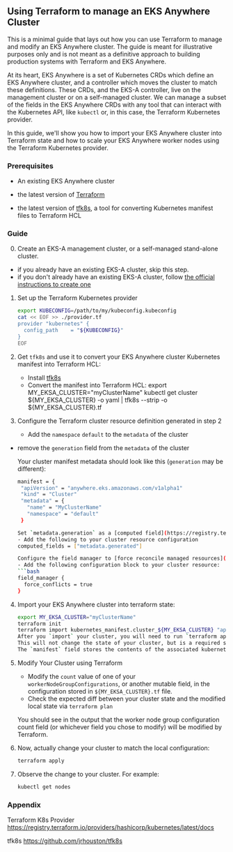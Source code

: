 ## Using Terraform to manage an EKS Anywhere Cluster
This is a minimal guide that lays out how you can use Terraform to manage and modify an EKS Anywhere cluster. The guide is meant for illustrative purposes only and is not meant as a definitive approach to building production systems with Terraform and EKS Anywhere.

At its heart, EKS Anywhere is a set of Kubernetes CRDs which define an EKS Anywhere cluster, 
and a controller which moves the cluster to match these definitions. 
These CRDs, and the EKS-A controller, live on the management cluster or
on a self-managed cluster.
We can manage a subset of the fields in the EKS Anywhere CRDs with any tool that can interact with the Kubernetes API, like `kubectl` or, in this case, the Terraform Kubernetes provider.

In this guide, we'll show you how to import your EKS Anywhere cluster into Terraform state and 
how to scale your EKS Anywhere worker nodes using the Terraform Kubernetes provider.

### Prerequisites
- An existing EKS Anywhere cluster

- the latest version of [Terraform](https://www.terraform.io/downloads)

- the latest version of [tfk8s](https://github.com/jrhouston/tfk8s), a tool for converting Kubernetes manifest files to Terraform HCL


### Guide
0. Create an EKS-A management cluster, or a self-managed stand-alone cluster. 
- if you already have an existing EKS-A cluster, skip this step.
- if you don't already have an existing EKS-A cluster, follow [the official instructions to create one](https://anywhere.eks.amazonaws.com/docs/getting-started/install/)

1. Set up the Terraform Kubernetes provider
   ```bash
   export KUBECONFIG=/path/to/my/kubeconfig.kubeconfig
   cat << EOF >> ./provider.tf
   provider "kubernetes" {
     config_path    = "${KUBECONFIG}"
   }
   EOF

2. Get  `tfk8s` and use it to convert your EKS Anywhere cluster Kubernetes manifest into Terraform HCL:
   - Install [tfk8s](https://github.com/jrhouston/tfk8s#install)
   - Convert the manifest into Terraform HCL:
   export MY_EKSA_CLUSTER="myClusterName"
   kubectl get cluster ${MY_EKSA_CLUSTER} -o yaml | tfk8s --strip -o ${MY_EKSA_CLUSTER}.tf

3. Configure the Terraform cluster resource definition generated in step 2
   - Add the `namespace` `default` to the `metadata` of the cluster
- remove the `generation` field from the `metadata` of the cluster

   Your cluster manifest metadata should look like this (`generation` may be different):
   ```bash
  manifest = {
    "apiVersion" = "anywhere.eks.amazonaws.com/v1alpha1"
    "kind" = "Cluster"
    "metadata" = {
      "name" = "MyClusterName"
      "namespace" = "default"
    }

   Set `metadata.generation` as a [computed field](https://registry.terraform.io/providers/hashicorp/kubernetes/latest/docs/resources/manifest#computed-fields)
   - Add the following to your cluster resource configuration
   computed_fields = ["metadata.generated"]

   Configure the field manager to [force reconcile managed resources](https://registry.terraform.io/providers/hashicorp/kubernetes/latest/docs/resources/manifest#field_manager)
   - Add the following configuration block to your cluster resource:
   ```bash
   field_manager {
     force_conflicts = true
   }

4. Import your EKS Anywhere cluster into terraform state:
   ```bash
   export MY_EKSA_CLUSTER="myClusterName"
   terraform init
   terraform import kubernetes_manifest.cluster_${MY_EKSA_CLUSTER} "apiVersion=anywhere.eks.amazonaws.com/v1alpha1,kind=Cluster,namespace=default,name=${MY_EKSA_CLUSTER}"
   After you `import` your cluster, you will need to run `terraform apply` one time to ensure that the `manifest` field of your cluster resource is in-sync. 
   This will not change the state of your cluster, but is a required step after the initial import.
   The `manifest` field stores the contents of the associated kubernetes manifest, while the `object` field stores the actual state of the resource.

5. Modify Your Cluster using Terraform
   - Modify the `count` value of one of your `workerNodeGroupConfigurations`, or another mutable field, in the configuration stored in `${MY_EKSA_CLUSTER}.tf` file.
   - Check the expected diff between your cluster state and the modified local state via `terraform plan`

   You should see in the output that the worker node group configuration count field (or whichever field you chose to modify) will be modified by Terraform.

6. Now, actually change your cluster to match the local configuration:
   ```bash
   terraform apply
7. Observe the change to your cluster. For example:
   ```bash
   kubectl get nodes

### Appendix
Terraform K8s Provider https://registry.terraform.io/providers/hashicorp/kubernetes/latest/docs

tfk8s https://github.com/jrhouston/tfk8s
